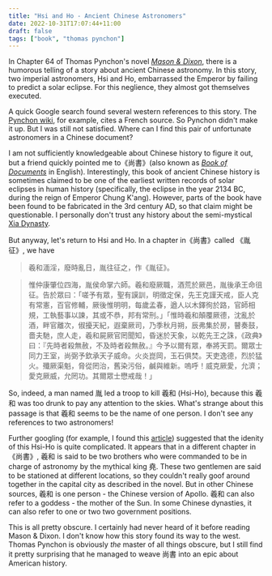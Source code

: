 ```yaml
---
title: "Hsi and Ho - Ancient Chinese Astronomers"
date: 2022-10-31T17:07:44+11:00
draft: false
tags: ["book", "thomas pynchon"]
---
```

In Chapter 64 of Thomas Pynchon's novel [_Mason & Dixon_](https://en.wikipedia.org/wiki/Mason_%26_Dixon), there is a humorous telling of a story about ancient Chinese astronomy. In this story, two imperial astronomers, Hsi and Ho, embarrassed the Emperor by failing to predict a solar eclipse. For this neglience, they almost got themselves executed. 

A quick Google search found several western references to this story. The [Pynchon wiki](https://masondixon.pynchonwiki.com/wiki/index.php?title=Hsi_and_Ho), for example, cites a French source. So Pynchon didn't make it up. But I was still not satisfied. Where can I find this pair of unfortunate astronomers in a Chinese document? 

I am not sufficiently knowledgeable about Chinese history to figure it out, but a friend quickly pointed me to《尚書》(also known as [_Book of Documents_](https://en.wikipedia.org/wiki/Book_of_Documents) in English). Interestingly, this book of ancient Chinese history is sometimes claimed to be one of the earliest written records of solar eclipses in human history (specifically, the eclipse in the year 2134 BC, during the reign of Emperor Chung K'ang). However, parts of the book have been found to be fabricated in the 3rd century AD, so that claim might be questionable.  I personally don't trust any history about the semi-mystical [Xia Dynasty](https://en.wikipedia.org/wiki/Xia_dynasty).

But anyway, let's return to Hsi and Ho. In a chapter in《尚書》called 《胤征》, we have

> 羲和湎淫，廢時亂日，胤往征之，作《胤征》。

> 惟仲康肇位四海，胤侯命掌六師。羲和廢厥職，酒荒於厥邑，胤後承王命徂征。告於眾曰：「嗟予有眾，聖有謨訓，明徵定保，先王克謹天戒，臣人克有常憲，百官修輔，厥後惟明明，每歲孟春，遒人以木鐸徇於路，官師相規，工執藝事以諫，其或不恭，邦有常刑。」「惟時羲和顛覆厥德，沈亂於酒，畔官離次，俶擾天紀，遐棄厥司，乃季秋月朔，辰弗集於房，瞽奏鼓，嗇夫馳，庶人走，羲和屍厥官罔聞知，昏迷於天象，以乾先王之誅，《政典》曰：『先時者殺無赦，不及時者殺無赦。』今予以爾有眾，奉將天罰。爾眾士同力王室，尚弼予欽承天子威命。火炎崑岡，玉石俱焚。天吏逸德，烈於猛火。殲厥渠魁，脅從罔治，舊染污俗，鹹與維新。嗚呼！威克厥愛，允濟；愛克厥威，允罔功。其爾眾士懋戒哉！」

So, indeed, a man named 胤 led a troop to kill 羲和 (Hsi-Ho), because this 羲和 was too drunk to pay any attention to the skies. What's strange about this passage is that 羲和 seems to be the name of one person. I don't see any references to two astronomers!

Further googling (for example, I found this [article](https://www.itsfun.com.tw/羲和/wiki-1055985-4282865)) suggested that the idenity of this Hsi-Ho is quite complicated. It appears that in a different chapter in《尚書》, 羲和 is said to be two brothers who were commanded to be in charge of astronomy by the mythical king 堯. These two gentlemen are said to be stationed at different locations, so they couldn't really goof around together in the capital city as described in the novel. But in other Chinese sources, 羲和 is one person - the Chinese version of Apollo. 羲和 can also refer to a goddess - the mother of the Sun. In some Chinese dynasties, it can also refer to one or two two government positions.

This is all pretty obscure. I certainly had never heard of it before reading Mason & Dixon. I don't know how this story found its way to the west. Thomas Pynchon is obviously _the_ master of all things obscure, but I still find it pretty surprising that he managed to weave 尚書 into an epic about American history.
